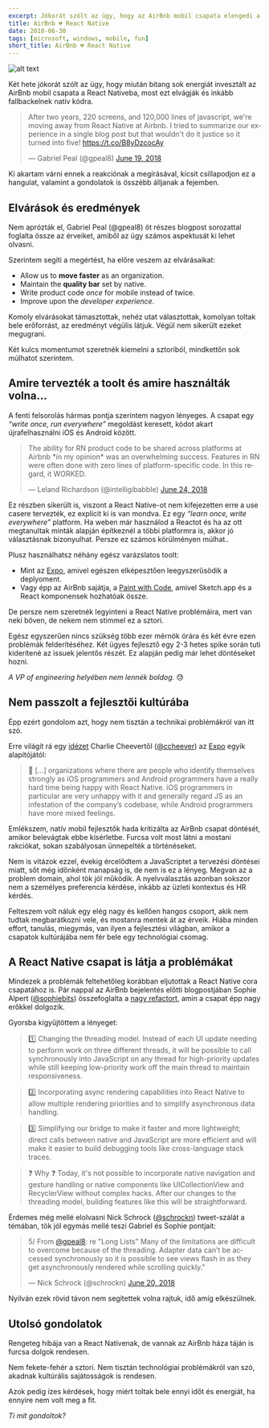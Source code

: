```yaml
---
excerpt: Jókorát szólt az ügy, hogy az AirBnb mobil csapata elengedi a React Nativeot és visszaáll natívra.
title: AirBnb 💔 React Native
date: 2018-06-30
tags: [microsoft, windows, mobile, fun]
short_title: AirBnb 💔 React Native
---
```


![alt text](https://appcraft.hu/assets/img/airbnb-react.png)

Két hete jókorát szólt az ügy, hogy miután bitang sok energiát invesztált az AirBnb mobil csapata a React Nativeba, most ezt elvágják és inkább fallbackelnek natív kódra.

<blockquote class="twitter-tweet" data-lang="en"><p lang="en" dir="ltr">After two years, 220 screens, and 120,000 lines of javascript, we&#39;re moving away from React Native at Airbnb. I tried to summarize our experience in a single blog post but that wouldn&#39;t do it justice so it turned into five! <a href="https://t.co/B8yDzcocAy">https://t.co/B8yDzcocAy</a></p>&mdash; Gabriel Peal (@gpeal8) <a href="https://twitter.com/gpeal8/status/1009113030339129345?ref_src=twsrc%5Etfw">June 19, 2018</a></blockquote> <script async src="https://platform.twitter.com/widgets.js" charset="utf-8"></script>

Ki akartam várni ennek a reakciónak a megírásával, kicsit csillapodjon ez a hangulat, valamint a gondolatok is összébb álljanak a fejemben.

## Elvárások és eredmények

Nem aprózták el, Gabriel Peal (@gpeal8) öt részes blogpost sorozattal foglalta össze az érveiket, amiből az ügy számos aspektusát ki lehet olvasni.

Szerintem segíti a megértést, ha előre veszem az elvárásaikat:
* Allow us to **move faster** as an organization.
* Maintain the **quality bar** set by native.
* Write product code *once* for mobile instead of twice.
* Improve upon the *developer experience*.

Komoly elvárásokat támasztottak, nehéz utat választottak, komolyan toltak bele erőforrást, az eredményt végülis látjuk. Végül nem sikerült ezeket megugrani.

Két kulcs momentumot szeretnék kiemelni a sztoriból, mindkettőn sok múlhatot szerintem.

## Amire tervezték a toolt és amire használták volna...

A fenti felsorolás hármas pontja szerintem nagyon lényeges. A csapat egy *“write once, run everywhere”* megoldást keresett, kódot akart újrafelhasználni iOS és Android között.

<blockquote class="twitter-tweet" data-lang="en"><p lang="en" dir="ltr">The ability for RN product code to be shared across platforms at Airbnb *in my opinion* was an overwhelming success. Features in RN were often done with zero lines of platform-specific code. In this regard, it WORKED.</p>&mdash; Leland Richardson (@intelligibabble) <a href="https://twitter.com/intelligibabble/status/1010948686501691393?ref_src=twsrc%5Etfw">June 24, 2018</a></blockquote> <script async src="https://platform.twitter.com/widgets.js" charset="utf-8"></script>

Ez részben sikerült is, viszont a React Native-ot nem kifejezetten erre a use casere tervezték, ez explicit ki is van mondva. Ez egy *“learn once, write everywhere”* platform. Ha weben már használod a Reactot és ha az ott megtanultak minták alapján építkeznél a többi platformra is, akkor jó választásnak bizonyulhat. Persze ez számos körülményen múlhat..

Plusz használhatsz néhány egész varázslatos toolt:
- Mint az [Expo](http://bit.ly/expo-rn), amivel egészen elképesztően leegyszerűsödik a deplyoment.
- Vagy épp az AirBnb sajátja, a [Paint with Code](http://bit.ly/airbnb-paint-with-code), amivel Sketch.app és a React komponensek hozhatóak össze.

De persze nem szeretnék legyinteni a React Native problémáira, mert van neki bőven, de nekem nem stimmel ez a sztori.

Egész egyszerűen nincs szükség több ezer mérnök órára és két évre ezen problémák felderítéséhez. Két ügyes fejlesztő egy 2-3 hetes spike során tuti kiderítené az issuek jelentős részét. Ez alapján pedig már lehet döntéseket hozni.

*A VP of engineering helyében nem lennék boldog.* 😓

## Nem passzolt a fejlesztői kultúrába

Épp ezért gondolom azt, hogy nem tisztán a technikai problémákról van itt szó.

Erre világít rá egy [idézet](http://bit.ly/expo-airbnb-rn) Charlie Cheevertől ([@ccheever](https://twitter.com/ccheever)) az [Expo](http://bit.ly/expo-rn) egyik alapítójától:

> 💭 [...] organizations where there are people who identify themselves strongly as iOS programmers and Android programmers have a really hard time being happy with React Native. iOS programmers in particular are very unhappy with it and generally regard JS as an infestation of the company’s codebase, while Android programmers have more mixed feelings.

Emlékszem, natív mobil fejlesztők hada kritizálta az AirBnb csapat döntését, amikor belevágtak ebbe kísérletbe. Furcsa volt most látni a mostani rakciókat, sokan szabályosan ünnepelték a történéseket.

Nem is vitázok ezzel, évekig ércelődtem a JavaScriptet a tervezési döntései miatt, sőt még időnként manapság is, de nem is ez a lényeg. Megvan az a problem domain, ahol tök jól működik. A nyelvválasztás azonban sokszor nem a személyes preferencia kérdése, inkább az üzleti kontextus és HR kérdés.

Felteszem volt náluk egy elég nagy és kellően hangos csoport, akik nem tudtak megbarátkozni vele, és mostanra mentek át az érveik. Hiába minden effort, tanulás, miegymás, van ilyen a fejlesztési világban, amikor a csapatok kultúrájába nem fér bele egy technológiai csomag.

## A React Native csapat is látja a problémákat

Mindezek a problémák feltehetőleg korábban eljutottak a React Native cora csapatához is. Pár nappal az AirBnb bejelentés előtti blogpostjában Sophie Alpert ([@sophiebits](https://twitter.com/sophiebits))  összefoglalta a [nagy refactort](http://bit.ly/alpert-state-of-rn), amin a csapat épp nagy erőkkel dolgozik.

Gyorsba kigyűjtöttem a lényeget:

>1️⃣ Changing the threading model. Instead of each UI update needing to perform work on three different threads, it will be possible to call synchronously into JavaScript on any thread for high-priority updates while still keeping low-priority work off the main thread to maintain responsiveness.

>️2️⃣ Incorporating async rendering capabilities into React Native to allow multiple rendering priorities and to simplify asynchronous data handling.

>3️⃣ Simplifying our bridge to make it faster and more lightweight; direct calls between native and JavaScript are more efficient and will make it easier to build debugging tools like cross-language stack traces.

>❓ Why ❓ Today, it's not possible to incorporate native navigation and gesture handling or native components like UICollectionView and RecyclerView without complex hacks. After our changes to the threading model, building features like this will be straightforward.

Érdemes még mellé elolvasni Nick Schrock ([@schrockn](http://bit.ly/schrock-airbnb-rn)) tweet-szálát a témában, tök jól egymás mellé teszi‏ Gabriel és Sophie pontjait:
<blockquote class="twitter-tweet" data-lang="en"><p lang="en" dir="ltr">5/ From <a href="https://twitter.com/gpeal8?ref_src=twsrc%5Etfw">@gpeal8</a>: re &quot;Long Lists&quot; Many of the limitations are difficult to overcome because of the threading. Adapter data can’t be accessed synchronously so it is possible to see views flash in as they get asynchronously rendered while scrolling quickly.&quot;</p>&mdash; Nick Schrock (@schrockn) <a href="https://twitter.com/schrockn/status/1009460618259296256?ref_src=twsrc%5Etfw">June 20, 2018</a></blockquote> <script async src="https://platform.twitter.com/widgets.js" charset="utf-8"></script>

Nyilván ezek rövid távon nem segítettek volna rajtuk, idő amíg elkészülnek.

## Utolsó gondolatok

Rengeteg hibája van a React Nativenak, de vannak az AirBnb háza táján is furcsa dolgok rendesen.

Nem fekete-fehér a sztori. Nem tisztán technológiai problémákról van szó, akadnak kultúrális sajátosságok is rendesen.

Azok pedig ízes kérdések, hogy miért toltak bele ennyi időt és energiát, ha ennyire nem volt meg a fit.

*Ti mit gondoltok?*